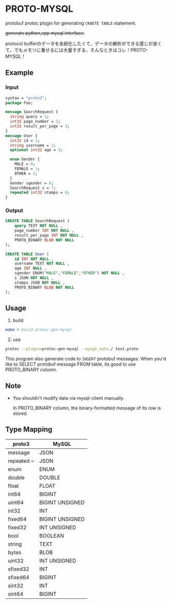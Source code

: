 # PROTO-MYSQL

protobuf protoc plugin for generating ```CRAETE TABLE``` statement.

~~generate python,cpp mysql interface.~~

protocol bufferのデータを永続化したくて、データの解析ができる感じが良くて、でもメモリに乗せるには大量すぎる、そんなときはコレ！PROTO-MYSQL！

## Example
### Input
```protobuf
syntax = "proto3";
package Foo;

message SearchRequest {
  string query = 1;
  int32 page_number = 2;
  int32 result_per_page = 3;
}
message User {
  int32 id = 1;
  string username = 2;
  optional int32 age = 3; 

  enum Gender {
    MALE = 0;
    FEMALE = 1;
    OTHER = 2;
  }
  Gender sgender = 6;
  SearchRequest s = 7;
  repeated int32 stamps = 8;
}
```
### Output
```sql
CREATE TABLE SearchRequest (
	query TEXT NOT NULL ,
	page_number INT NOT NULL ,
	result_per_page INT NOT NULL ,
	PROTO_BINARY BLOB NOT NULL
);

CREATE TABLE User (
	id INT NOT NULL ,
	username TEXT NOT NULL ,
	age INT NULL ,
	sgender ENUM("MALE","FEMALE","OTHER") NOT NULL ,
	s JSON NOT NULL ,
	stamps JSON NOT NULL ,
	PROTO_BINARY BLOB NOT NULL
);
```

## Usage
1. build
```bash
make # build protoc-gen-mysql
```
2. use
```bash
protoc --plugin=protoc-gen-mysql --mysql_out=./ test.proto
```

This program also generate code to ```INSERT``` protobuf messages.
When you'd like to SELECT protobuf message FROM table, its good to use PROTO_BINARY column.

## Note
- You shouldn't modify data via mysql-client manually. 
  
  In PROTO_BINARY column, the binary-formatted message of its row is stored.


## Type Mapping
|proto3 | MySQL |
|-----------|---------|
|message| JSON|
|repeated ~| JSON|
|enum| ENUM|
|double| DOUBLE|
|float| FLOAT|
|int64| BIGINT|
|uint64| BIGINT UNSIGNED|
|int32| INT|
|fixed64| BIGINT UNSIGNED|
|fixed32| INT UNSIGNED|
|bool| BOOLEAN|
|string| TEXT|
|bytes| BLOB|
|uint32| INT UNSIGNED|
|sfixed32| INT|
|sfixed64| BIGINT|
|sint32| INT|
|sint64| BIGINT|

